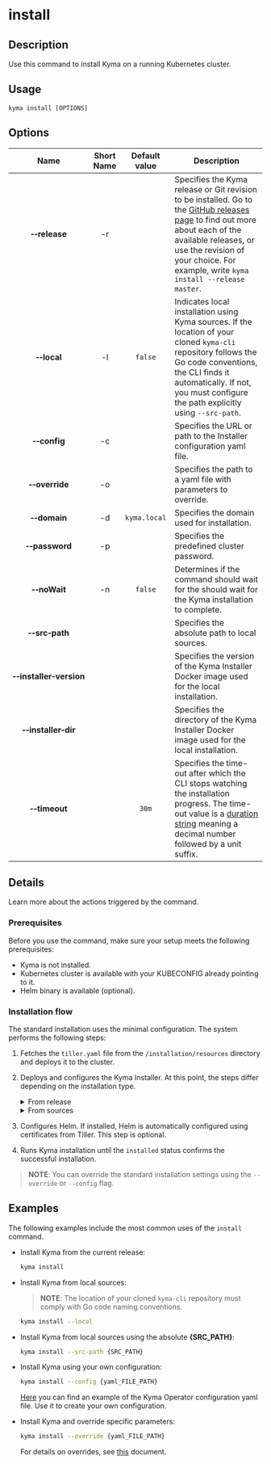 # install

## Description

Use this command to install Kyma on a running Kubernetes cluster.

## Usage

```
kyma install [OPTIONS]
```

## Options

| Name                    | Short Name | Default value| Description|
| :----------------------:|:---------:|:-----:|------|
| **&#x2011;&#x2011;release**  | -r ||Specifies the Kyma release or Git revision to be installed. Go to the [GitHub releases page](https://github.com/kyma-project/kyma/releases) to find out more about each of the available releases, or use the revision of your choice. For example, write `kyma install --release master`.|
| **&#x2011;&#x2011;local**    | -l |`false`|Indicates local installation using Kyma sources. If the location of your cloned  `kyma-cli` repository follows the Go code conventions, the CLI finds it automatically. If not, you must configure the path explicitly using `--src-path`.| 
| **&#x2011;&#x2011;config**   | -c ||Specifies the URL or path to the Installer configuration yaml file.| 
| **&#x2011;&#x2011;override** | -o ||Specifies the path to a yaml file with parameters to override.| 
| **&#x2011;&#x2011;domain**   | -d |`kyma.local`|Specifies the domain used for installation.| 
| **&#x2011;&#x2011;password** | -p ||Specifies the predefined cluster password.| 
| **&#x2011;&#x2011;noWait**   | -n |`false`|Determines if the command should wait for the should wait for the Kyma installation to complete.| 
| **&#x2011;&#x2011;src&#x2011;path**  | ||Specifies the absolute path to local sources.| 
| **&#x2011;&#x2011;installer&#x2011;version** | ||Specifies the version of the Kyma Installer Docker image used for the local installation.| 
| **&#x2011;&#x2011;installer&#x2011;dir**     | ||Specifies the directory of the Kyma Installer Docker image used for the local installation.| 
| **&#x2011;&#x2011;timeout**           |  |`30m`|Specifies the time-out after which the CLI stops watching the installation progress. The time-out value is a [duration string](https://golang.org/pkg/time/#ParseDuration) meaning a decimal number followed by a unit suffix.| 

## Details

Learn more about the actions triggered by the command.

### Prerequisites

Before you use the command, make sure your setup meets the following prerequisites:

* Kyma is not installed.
* Kubernetes cluster is available with your KUBECONFIG already pointing to it.
* Helm binary is available (optional).

### Installation flow 

The standard installation uses the minimal configuration. The system performs the following steps:
1. Fetches the `tiller.yaml` file from the `/installation/resources` directory and deploys it to the cluster.
2. Deploys and configures the Kyma Installer. At this point, the steps differ depending on the installation type.
    <div tabs name="installation">
    <details>
    <summary>
    From release
    </summary>

    When you install Kyma locally from release, the system:
    1. Fetches the latest or specified release along with configuration.
    2. Deploys the Kyma Installer on the cluster.
    3. Applies downloaded or defined configuration.
    4. Applies overrides if applicable.
    5. Sets the admin password.
    6. Patches the Minikube IP.
    </details>
    <details>
    <summary>
    From sources
    </summary>
    
    When you install Kyma locally from sources, the system:
    1. Fetches the configuration yaml files from the local sources.
    2. Builds the Kyma Installer image.
    3. Deploys the Kyma Installer and applies the fetched configuration.
    4. Applies overrides, if applicable.
    5. Sets the admin password.
    6. Patches the Minikube IP.
    </details>
    </div>
3. Configures Helm. If installed, Helm is automatically configured using certificates from Tiller. This step is optional.
4. Runs Kyma installation until the `installed` status confirms the successful installation.
> **NOTE**: You can override the standard installation settings using the `--override` or `--config` flag.

## Examples

The following examples include the most common uses of the `install` command. 
* Install Kyma from the current release:
   ```bash
   kyma install
   ```
* Install Kyma from local sources:

   >**NOTE**: The location of your cloned `kyma-cli` repository must comply with Go code naming conventions. 

   ```bash
   kyma install --local
   ```
* Install Kyma from local sources using the absolute **{SRC_PATH}**:
   ```bash
   kyma install --src-path {SRC_PATH}
   ```
* Install Kyma using your own configuration:

   ```bash
   kyma install --config {yaml_FILE_PATH}
   ```
   [Here](https://github.com/kyma-project/kyma/releases/download/1.2.2/kyma-installer-local.yaml) you can find an example of the Kyma Operator configuration yaml file. Use it to create your own configuration.

* Install Kyma and override specific parameters:

   ```bash
   kyma install --override {yaml_FILE_PATH}
   ```
   For details on overrides, see [this](https://kyma-project.io/docs/root/kyma#configuration-helm-overrides-for-kyma-installation) document. 